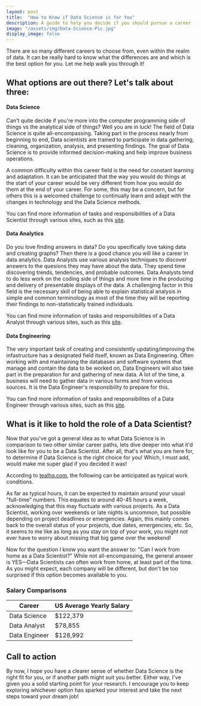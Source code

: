 ```yaml
---
layout: post
title:  "How to Know if Data Science is for You"
description: A guide to help you decide if you should pursue a career in Data Science
image: "/assets/img/Data-Science-Pic.jpg"
display_image: false
---
```


<p class="intro"><span class="dropcap">T</span>here are so many different careers to choose from, even within the realm of data. It can be really hard to know what the differences are and which is the best option for you. Let me help walk you through it!</p>

## What options are out there? Let's talk about three:

#### Data Science
Can't quite decide if you're more into the computer programming side of things vs the analytical side of things? Well you are in luck! The field of Data Science is quite all-encompassing. Taking part in the process nearly from beginning to end, Data scientists are trained to participate in data gathering, cleaning, organization, analysis, and presenting findings. 
The goal of Data Science is to provide informed decision-making and help improve business operations. 

A common difficulty within this career field is the need for constant learning and adaptation. It can be anticipated that the way you would do things at the start of your career would be very different from how you would do them at the end of your career. For some, this may be a concern, but for others this is a welcomed challenge to continually learn and adapt with the changes in technology and the Data Science methods.

You can find more information of tasks and responsibilities of a Data Scientist through various sites, such as this [site](https://www.indeed.com/hire/job-description/data-scientist?gad_source=1&gclid=Cj0KCQjwpP63BhDYARIsAOQkATbJujt1bTXlg-VSpVQhkq4dewqyCt-5mT_inCg0ditMq_IqNJn-cMUaAnBnEALw_wcB&aceid=&gclsrc=aw.ds).

#### Data Analytics
Do you love finding answers in data? Do you specifically love taking data and creating graphs? Then there is a good chance you will like a career in data analytics. 
Data Analysts use various analysis techniques to discover answers to the quesions they may have about the data. They spend time discovering trends, tendencies, and probable outcomes.
Data Analysts tend to do less work on the coding side of things and more time in the producing and delivery of presentable displays of the data. A challenging factor in this field is the necessary skill of being able to explain statistical analysis in simple and common terminology as most of the time they will be reporting their findings to non-statistically trained individuals. 

You can find more information of tasks and responsibilities of a Data Analyst through various sites, such as this [site](https://ro.indeed.com/hire/job-description/data-analyst?gad_source=1&gclid=Cj0KCQjwpP63BhDYARIsAOQkATYwapaMFrpFYFF3uuFDG7vMkfCwvXI6zHPe71MaUOTDWEQyxZuku1MaAm0fEALw_wcB&hl=en&aceid=&co=GB&gclsrc=aw.ds).

#### Data Engineering
The very important task of creating and consistently updating/improving the infastructure has a designated field itself, known as Data Engineering. Often working with and maintaining the databases and software systems that manage and contain the data to be worked on, Data Engineers will also take part in the preparation for and gathering of new data. A lot of the time, a business will need to gather data in various forms and from various sources. It is the Data Engineer's responsibility to prepare for this. 

You can find more information of tasks and responsibilites of a Data Engineer through various sites, such as this [site](https://www.indeed.com/hire/job-description/data-engineer?gad_source=1&gclid=Cj0KCQjwpP63BhDYARIsAOQkATasjPkze2nqZhNv0ESCsp2M8ZBgEAMMT6fu9g80-xuKdXvv29LnrWYaAtJ-EALw_wcB&hl=en&aceid=&co=US&gclsrc=aw.ds). 

## What is it like to hold the role of a Data Scientist?
Now that you've got a general idea as to what Data Science is in comparison to two other similar career paths, lets dive deeper into what it'd look like for you to be a Data Scientist. After all, that's what you are here for, to determine if Data Science is the right choice for you! Which, I must add, would make me super glad if you decided it was!

According to [tealhq.com](https://www.tealhq.com/work-life-balance/data-scientist), the following can be anticipated as typical work conditions.

As far as typical hours, it can be expected to maintain around your usual "full-time" numbers. This equates to around 40-45 hours a week, acknowledging that this may fluctuate with various projects. As a Data Scientist, working over weekends or late nights is uncommon, but possible depending on project deadlines or emergencies. Again, this mainly comes back to the overall status of your projects, due dates, emergencies, etc. So, it seems to me like as long as you stay on top of your work, you might not ever have to worry about missing that big game over the weekend! 

Now for the question I know you want the answer to: "Can I work from home as a Data Scientist?" While not all-encompassing, the general answer is YES—Data Scientists can often work from home, at least part of the time. As you might expect, each company will be different, but don't be too surprised if this option becomes available to you. 

### Salary Comparisons

| Career         | US Average Yearly Salary |
| -----------    | -----------              |
| Data Science   | $122,379                 |
| Data Analyst   | $78,855                  |
| Data Engineer  | $128,992                 |


## Call to action
By now, I hope you have a clearer sense of whether Data Science is the right fit for you, or if another path might suit you better. Either way, I've given you a solid starting point for your research. I encourage you to keep exploring whichever option has sparked your interest and take the next steps toward your dream job!
